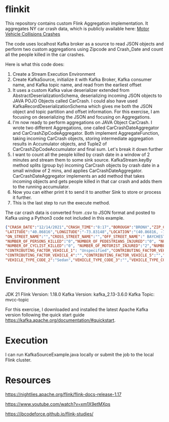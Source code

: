 # flinkit
This repository contains custom Flink Aggregation implementation. It aggregates NY car crash data, which is publicly available here: [Motor Vehicle Collisions Crashes](https://catalog.data.gov/dataset/motor-vehicle-collisions-crashes)

The code uses localhost Kafka broker as a source to read JSON objects and perform two custom aggregations using Zipcode and Crash_Date and count all the people killed in the car crashes. 

Here is what this code does:
1. Create a Stream Execution Environment
2. Create KafkaSource, initialize it with Kafka Broker, Kafka consumer name, and Kafka topic name, and read from the earliest offset
3. It uses a custom Kafka value deserializer extended from AbstractDeserializationSchema, deserializing incoming JSON objects to JAVA POJO Objects called CarCrash. I could also have used KafkaRecordDeserializationSchema which gives me both the JSON object and topic partition and offset information. For this exercise, I am focusing on deserializing the JSON and focusing on Aggregations.
5. I'm now ready to perform aggregations on JAVA Object CarCrash. I wrote two different Aggregations, one called CarCrashDateAggregator and CarCrashZipCodeAggregator. Both implement AggregateFunction, taking incoming CarCrash objects, storing intermediate aggregation results in Accumulator objects, and Tuple2 of CarCrashZipCodeAccumulator and final sum. Let's break it down further
6. I want to count all the people killed by crash date in a window of 2 minutes and stream them to some sink source. KafkaStream.keyBy method splits (group by) incoming CarCrash objects by crash date in a small window of 2 mins, and applies CarCrashDateAggregator. CarCrashDateAggregator implements an add method that takes incoming objects and gets people killed in that car crash and adds them to the running accumulator.
7. Now you can either print it to send it to another Sink to store or process it further.
8. This is the last step to run the execute method.

The car crash data is converted from .csv to JSON format and posted to Kafka using a Python3 code not included in this example. 

```json
{"CRASH_DATE":"12/14/2021","CRASH_TIME":"8:17","BOROUGH":"BRONX","ZIP_CODE":"10475",
"LATITUDE":"40.86816","LONGITUDE":"-73.83148","LOCATION":"(40.86816, -73.83148)",
"ON_STREET_NAME":"","CROSS_STREET_NAME":"","OFF_STREET_NAME":" BAYCHESTER AVENUE","NUMBER_OF_PERSONS_INJURED":"2",
"NUMBER_OF_PERSONS_KILLED":"0","NUMBER_OF_PEDESTRIANS_INJURED":"0", "NUMBER_OF_PEDESTRIANS_KILLED":"0","NUMBER_OF_CYCLIST_INJURED":"0",
"NUMBER_OF_CYCLIST_KILLED":"0", "NUMBER_OF_MOTORIST_INJURED":"2","NUMBER_OF_MOTORIST_KILLED":"0",
"CONTRIBUTING_FACTOR_VEHICLE_1": "Unspecified","CONTRIBUTING_FACTOR_VEHICLE_2":"Unspecified","CONTRIBUTING_FACTOR_VEHICLE_3":"",
"CONTRIBUTING_FACTOR_VEHICLE_4":"","CONTRIBUTING_FACTOR_VEHICLE_5":"","COLLISION_ID":"4486660", "VEHICLE_TYPE_CODE_1":"Sedan",
"VEHICLE_TYPE_CODE_2":"Sedan","VEHICLE_TYPE_CODE_3":"","VEHICLE_TYPE_CODE_4":"","VEHICLE_TYPE_CODE_5":""}
```
# Environment

JDK 21
Flink Version: 1.18.0
Kafka Version: kafka_2.13-3.6.0
Kafka Topic: mvcc-topic

For this exercise, I downloaded and installed the latest Apache Kafka version following the quick start guide https://kafka.apache.org/documentation/#quickstart.

# Execution

I can run KafkaSourceExample.java locally or submit the job to the local Flink cluster.


# Resources

https://nightlies.apache.org/flink/flink-docs-release-1.17

https://www.youtube.com/watch?v=xm1X9etMXps

https://jbcodeforce.github.io/flink-studies/

